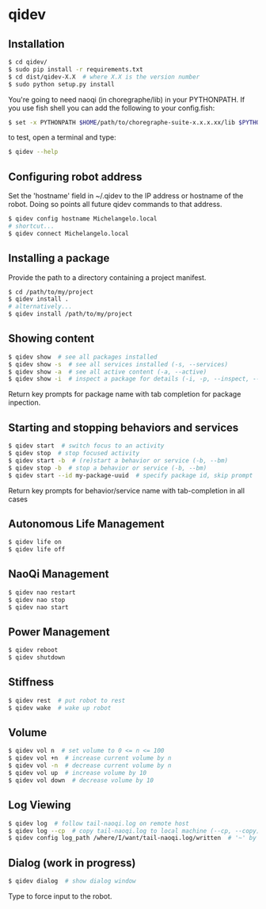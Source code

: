 # qidev


## Installation

```sh
$ cd qidev/
$ sudo pip install -r requirements.txt
$ cd dist/qidev-X.X  # where X.X is the version number
$ sudo python setup.py install
```

You're going to need naoqi (in choregraphe/lib) in your PYTHONPATH. If you use fish shell you can
add the following to your config.fish: 

```sh
$ set -x PYTHONPATH $HOME/path/to/choregraphe-suite-x.x.x.xx/lib $PYTHONPATH
```

to test, open a terminal and type:
```sh
$ qidev --help
``` 

## Configuring robot address
Set the 'hostname' field in ~/.qidev to the IP address or hostname of the robot. Doing so points all future qidev commands to that address.
```sh
$ qidev config hostname Michelangelo.local
# shortcut...
$ qidev connect Michelangelo.local
```

## Installing a package
Provide the path to a directory containing a project manifest.
```sh
$ cd /path/to/my/project
$ qidev install .
# alternatively...
$ qidev install /path/to/my/project
```

## Showing content
```sh
$ qidev show  # see all packages installed
$ qidev show -s  # see all services installed (-s, --services)
$ qidev show -a  # see all active content (-a, --active)
$ qidev show -i  # inspect a package for details (-i, -p, --inspect, --package)
```
Return key prompts for package name with tab completion for package inpection.

## Starting and stopping behaviors and services
```sh
$ qidev start  # switch focus to an activity
$ qidev stop  # stop focused activity
$ qidev start -b  # (re)start a behavior or service (-b, --bm)
$ qidev stop -b  # stop a behavior or service (-b, --bm)
$ qidev start --id my-package-uuid  # specify package id, skip prompt
```
Return key prompts for behavior/service name with tab-completion in all cases

## Autonomous Life Management
```sh
$ qidev life on
$ qidev life off
```

## NaoQi Management
```sh
$ qidev nao restart
$ qidev nao stop
$ qidev nao start
```

## Power Management
```sh
$ qidev reboot  
$ qidev shutdown  
```

## Stiffness
```sh
$ qidev rest  # put robot to rest
$ qidev wake  # wake up robot
```

## Volume
```sh
$ qidev vol n  # set volume to 0 <= n <= 100
$ qidev vol +n  # increase current volume by n
$ qidev vol -n  # decrease current volume by n
$ qidev vol up  # increase volume by 10
$ qidev vol down  # decrease volume by 10
```

## Log Viewing
```sh
$ qidev log  # follow tail-naoqi.log on remote host
$ qidev log --cp  # copy tail-naoqi.log to local machine (--cp, --copy)
$ qidev config log_path /where/I/want/tail-naoqi.log/written  # '~' by default
```

## Dialog (work in progress)
```sh
$ qidev dialog  # show dialog window
```
Type to force input to the robot.  
